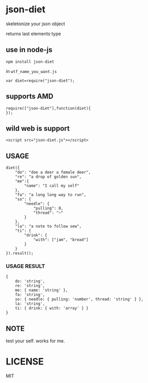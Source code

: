 # json-diet

skeletonize your json object

returns last elements type

## use in node-js

	npm install json-diet

in `wtf_name_you_want.js`

	var diet=require("json-diet");

## supports AMD

	require(["json-diet"],function(diet){
	});

## wild web is support

	<script src="json-diet.js"></script>

## USAGE

	diet({
		"do": "doe a deer a female deer",
		"re": "a drop of golden sun",
		"me":{
			"name": "I call my self"
		},
		"fa": "a long long way to run",
		"so": {
			"needle": {
				"pulling": 0,
				"thread": "~"
			}
		},
		"la": "a note to follow sew",
		"ti": {
			"drink": {
				"with": ["jam", "bread"]
			}
		}
	}).result();

### USAGE RESULT

	{
		do: 'string',
		re: 'string',
		me: { name: 'string' },
		fa: 'string',
		so: { needle: { pulling: 'number', thread: 'string' } },
		la: 'string',
		ti: { drink: { with: 'array' } }
	}

## NOTE

test your self. works for me.

# LICENSE

MIT

